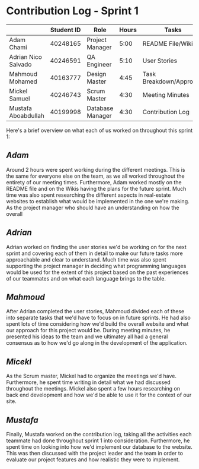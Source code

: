 # Contribution Log - Sprint 1

|              | Student ID | Role             | Hours | Tasks                 |
|--------------|------------|------------------|-------|-----------------------|
| Adam Chami   | 40248165   | Project Manager | 5:00  | README File/Wikis     |
| Adrian Nico Salvado | 40246591 | QA Engineer | 5:10  | User Stories          |
| Mahmoud Mohamed | 40163777 | Design Master  | 4:45  | Task Breakdown/Approach|
| Mickel Samuel | 40246743   | Scrum Master   | 4:30  | Meeting Minutes       |
| Mustafa Aboabdullah | 40199998 | Database Manager | 4:30  | Contribution Log  |

Here's a brief overview on what each of us worked on throughout this sprint 1:

## *Adam*
Around 2 hours were spent working during the different meetings. This is the same for everyone else on the team, as we all worked throughout the entirety of our meeting times. Furthermore, Adam worked mostly on the README file and on the Wikis having the plans for the future sprint. Much time was also spent researching the different aspects in real-estate websites to establish what would be implemented in the one we're making.
As the project manager who should have an understanding on how the overall 

## *Adrian*
Adrian worked on finding the user stories we'd be working on for the next sprint and covering each of them in detail to make our future tasks more approachable and clear to understand. Much time was also spent supporting the project manager in deciding what programming languages would be used for the extent of this project based on the past experiences of our teammates and on what each language brings to the table.

## *Mahmoud*
After Adrian completed the user stories, Mahmoud divided each of these into separate tasks that we'd have to focus on in future sprints. He had also spent lots of time considering how we'd build the overall website and what our approach for this project would be. During meeting minutes, he presented his ideas to the team and we ultimatey all had a general consensus as to how we'd go along in the development of the application.

## *Micekl*
As the Scrum master, Mickel had to organize the meetings we'd have. Furthermore, he spent time writing in detail what we had discussed throughout the meetings. Mickel also spent a few hours researching on back end development and how we'd be able to use it for the context of our site.

## *Mustafa*
Finally, Mustafa worked on the contribution log, taking all the activities each teammate had done throughout sprint 1 into consideration. Furthermore, he spent time on looking into how we'd implement our database to the website. This was then discussed with the project leader and the team in order to evaluate our project features and how realistic they were to implement.
